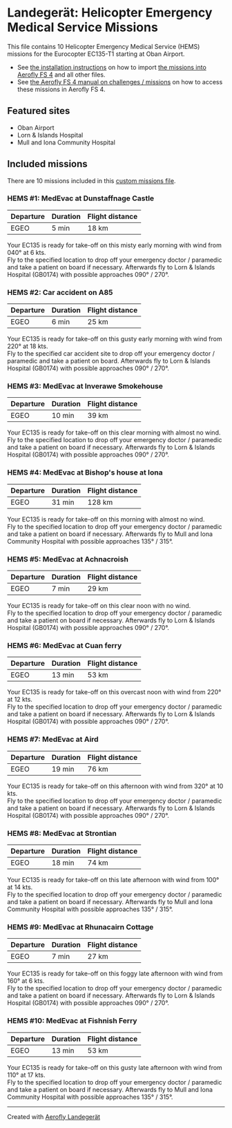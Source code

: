 # Landegerät: Helicopter Emergency Medical Service Missions

This file contains 10 Helicopter Emergency Medical Service (HEMS) missions for the Eurocopter EC135-T1 starting at Oban Airport.

- See [the installation instructions](https://fboes.github.io/aerofly-missions/docs/generic-installation.html) on how to import [the missions into Aerofly FS 4](missions/custom_missions_user.tmc) and all other files.
- See [the Aerofly FS 4 manual on challenges / missions](https://www.aerofly.com/tutorials/missions/) on how to access these missions in Aerofly FS 4.

## Featured sites

- Oban Airport
- Lorn & Islands Hospital
- Mull and Iona Community Hospital

## Included missions

There are 10 missions included in this [custom missions file](missions/custom_missions_user.tmc).

### HEMS #1: MedEvac at Dunstaffnage Castle

| Departure | Duration | Flight distance |
| --------- | -------- | --------------- |
| EGEO      | 5 min    | 18 km           |

Your EC135 is ready for take-off on this misty early morning with wind from 040° at 6 kts.  
Fly to the specified location to drop off your emergency doctor / paramedic and take a patient on board if necessary. Afterwards fly to Lorn & Islands Hospital (GB0174) with possible approaches 090° / 270°.

### HEMS #2: Car accident on A85

| Departure | Duration | Flight distance |
| --------- | -------- | --------------- |
| EGEO      | 6 min    | 25 km           |

Your EC135 is ready for take-off on this gusty early morning with wind from 220° at 18 kts.  
Fly to the specified car accident site to drop off your emergency doctor / paramedic and take a patient on board. Afterwards fly to Lorn & Islands Hospital (GB0174) with possible approaches 090° / 270°.

### HEMS #3: MedEvac at Inverawe Smokehouse

| Departure | Duration | Flight distance |
| --------- | -------- | --------------- |
| EGEO      | 10 min   | 39 km           |

Your EC135 is ready for take-off on this clear morning with almost no wind.  
Fly to the specified location to drop off your emergency doctor / paramedic and take a patient on board if necessary. Afterwards fly to Lorn & Islands Hospital (GB0174) with possible approaches 090° / 270°.

### HEMS #4: MedEvac at Bishop's house at Iona

| Departure | Duration | Flight distance |
| --------- | -------- | --------------- |
| EGEO      | 31 min   | 128 km          |

Your EC135 is ready for take-off on this morning with almost no wind.  
Fly to the specified location to drop off your emergency doctor / paramedic and take a patient on board if necessary. Afterwards fly to Mull and Iona Community Hospital with possible approaches 135° / 315°.

### HEMS #5: MedEvac at Achnacroish

| Departure | Duration | Flight distance |
| --------- | -------- | --------------- |
| EGEO      | 7 min    | 29 km           |

Your EC135 is ready for take-off on this clear noon with no wind.  
Fly to the specified location to drop off your emergency doctor / paramedic and take a patient on board if necessary. Afterwards fly to Lorn & Islands Hospital (GB0174) with possible approaches 090° / 270°.

### HEMS #6: MedEvac at Cuan ferry

| Departure | Duration | Flight distance |
| --------- | -------- | --------------- |
| EGEO      | 13 min   | 53 km           |

Your EC135 is ready for take-off on this overcast noon with wind from 220° at 12 kts.  
Fly to the specified location to drop off your emergency doctor / paramedic and take a patient on board if necessary. Afterwards fly to Lorn & Islands Hospital (GB0174) with possible approaches 090° / 270°.

### HEMS #7: MedEvac at Aird

| Departure | Duration | Flight distance |
| --------- | -------- | --------------- |
| EGEO      | 19 min   | 76 km           |

Your EC135 is ready for take-off on this afternoon with wind from 320° at 10 kts.  
Fly to the specified location to drop off your emergency doctor / paramedic and take a patient on board if necessary. Afterwards fly to Lorn & Islands Hospital (GB0174) with possible approaches 090° / 270°.

### HEMS #8: MedEvac at Strontian

| Departure | Duration | Flight distance |
| --------- | -------- | --------------- |
| EGEO      | 18 min   | 74 km           |

Your EC135 is ready for take-off on this late afternoon with wind from 100° at 14 kts.  
Fly to the specified location to drop off your emergency doctor / paramedic and take a patient on board if necessary. Afterwards fly to Mull and Iona Community Hospital with possible approaches 135° / 315°.

### HEMS #9: MedEvac at Rhunacairn Cottage

| Departure | Duration | Flight distance |
| --------- | -------- | --------------- |
| EGEO      | 7 min    | 27 km           |

Your EC135 is ready for take-off on this foggy late afternoon with wind from 160° at 6 kts.  
Fly to the specified location to drop off your emergency doctor / paramedic and take a patient on board if necessary. Afterwards fly to Lorn & Islands Hospital (GB0174) with possible approaches 090° / 270°.

### HEMS #10: MedEvac at Fishnish Ferry

| Departure | Duration | Flight distance |
| --------- | -------- | --------------- |
| EGEO      | 13 min   | 53 km           |

Your EC135 is ready for take-off on this gusty late afternoon with wind from 110° at 17 kts.  
Fly to the specified location to drop off your emergency doctor / paramedic and take a patient on board if necessary. Afterwards fly to Mull and Iona Community Hospital with possible approaches 135° / 315°.

---

Created with [Aerofly Landegerät](https://github.com/fboes/aerofly-patterns)
